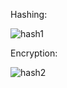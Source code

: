 Hashing:

![hash1](https://github.com/user-attachments/assets/59999652-7e5a-480d-ac99-0153539ef8ae)

Encryption:

![hash2](https://github.com/user-attachments/assets/2c178592-913c-4db0-bf15-39f17f791ad7)

